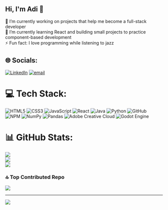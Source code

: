 ## Hi, I'm Adi 👋

🔭 I’m currently working on projects that help me become a full-stack developer <br>
🌱 I’m currently learning React and building small projects to practice component-based development <br>
⚡ Fun fact: I love programming while listening to jazz


## 🌐 Socials:
[![LinkedIn](https://img.shields.io/badge/LinkedIn-%230077B5.svg?logo=linkedin&logoColor=white)](https://www.linkedin.com/in/aadmo) [![email](https://img.shields.io/badge/Email-D14836?logo=gmail&logoColor=white)](mailto:aditya.more2006@gmail.com) 

# 💻 Tech Stack:
![HTML5](https://img.shields.io/badge/html5-%23E34F26.svg?style=flat&logo=html5&logoColor=white) 
![CSS3](https://img.shields.io/badge/css3-%231572B6.svg?style=flat&logo=css3&logoColor=white) 
![JavaScript](https://img.shields.io/badge/javascript-%23323330.svg?style=flat&logo=javascript&logoColor=%23F7DF1E) 
![React](https://img.shields.io/badge/react-%2320232a.svg?style=flat&logo=react&logoColor=%2361DAFB) 
![Java](https://img.shields.io/badge/java-%23ED8B00.svg?style=flat&logo=openjdk&logoColor=white) 
![Python](https://img.shields.io/badge/python-3670A0?style=flat&logo=python&logoColor=ffdd54) 
![GitHub](https://img.shields.io/badge/github-%23121011.svg?style=flat&logo=github&logoColor=white) 
![NPM](https://img.shields.io/badge/NPM-%23CB3837.svg?style=flat&logo=npm&logoColor=white) 
![NumPy](https://img.shields.io/badge/numpy-%23013243.svg?style=flat&logo=numpy&logoColor=white) 
![Pandas](https://img.shields.io/badge/pandas-%23150458.svg?style=flat&logo=pandas&logoColor=white) 
![Adobe Creative Cloud](https://img.shields.io/badge/Adobe%20Creative%20Cloud-DA1F26.svg?style=flat&logo=Adobe%20Creative%20Cloud&logoColor=white) 
![Godot Engine](https://img.shields.io/badge/GODOT-%23FFFFFF.svg?style=flat&logo=godot-engine)
# 📊 GitHub Stats:
![](https://github-readme-stats.vercel.app/api?username=adityamore2006&theme=dark&hide_border=false&include_all_commits=true&count_private=true)<br/>
![](https://nirzak-streak-stats.vercel.app/?user=adityamore2006&theme=dark&hide_border=false)<br/>
![](https://github-readme-stats.vercel.app/api/top-langs/?username=adityamore2006&theme=dark&hide_border=false&include_all_commits=true&count_private=true&layout=compact)

### 🔝 Top Contributed Repo
![](https://github-contributor-stats.vercel.app/api?username=adityamore2006&limit=5&theme=tokyonight&combine_all_yearly_contributions=true)

---
[![](https://visitcount.itsvg.in/api?id=adityamore2006&icon=0&color=4)](https://visitcount.itsvg.in)

<!-- Proudly created with GPRM ( https://gprm.itsvg.in ) -->
